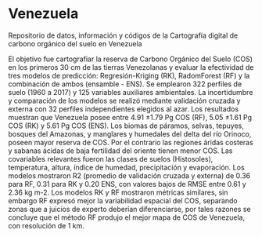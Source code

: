 # Venezuela
Repositorio de datos, información y códigos de la Cartografía digital de carbono orgánico del suelo en Venezuela

El objetivo fue cartografiar la reserva de Carbono Orgánico del Suelo (COS) en los primeros 30 cm de las 
tierras Venezolanas y evaluar la efectividad de tres modelos de predicción: Regresión-Kriging (RK), 
RadomForest (RF) y la combinación de ambos (ensamble - ENS). Se emplearon 322 perfiles de suelo 
(1960 a 2017) y 125 variables auxiliares ambientales. La incertidumbre y comparación de los modelos se 
realizó mediante validación cruzada y externa con 32 perfiles independientes elegidos al azar. Los 
resultados muestran que Venezuela posee entre 4.91 ±1.79 Pg COS (RF), 5.05 ±1.61 Pg COS (RK) y 
5.61 Pg COS (ENS). Los biomas de páramos, selvas, tepuyes, bosques del Amazonas, y manglares y 
humedales del delta del río Orinoco, poseen mayor reserva de COS. Por el contrario las regiones áridas 
costeras y sabanas ácidas de baja fertilidad del oriente tienen menor COS. Las covariables relevantes 
fueron las clases de suelos (Histosoles), temperatura, altura, índice de humedad, precipitación y 
evaporación. Los modelos mostraron R2 (promedio de validación cruzada y externa) de 0.36 para RF, 
0.31 para RK y 0.20 ENS, con valores bajos de RMSE entre 0.61 y 2.36 kg m-2. Los modelos RK y RF 
mostraron métricas similares, sin embargo RF expresó mejor la variabilidad espacial del COS, separando 
zonas que a juicios de experto deberían diferenciarse, por tales razones se concluye que el método RF 
produjo el mejor mapa de COS de Venezuela, con resolución de 1 km.

